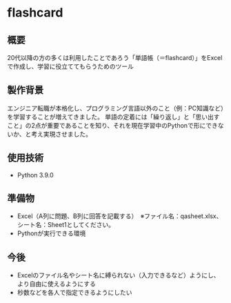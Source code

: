 # flashcard

## 概要
20代以降の方の多くは利用したことであろう「単語帳（＝flashcard）」をExcelで作成し、学習に役立ててもらうためのツール

## 製作背景
エンジニア転職が本格化し、プログラミング言語以外のこと（例：PC知識など）を学習することが増えてきました。
単語の定着には「繰り返し」と「思い出すこと」の2点が重要であることを知り、それを現在学習中のPythonで形にできないか、と考え実現させました。

## 使用技術
- Python 3.9.0

## 準備物
- Excel（A列に問題、B列に回答を記載する）　※ファイル名：qasheet.xlsx、シート名：Sheet1としてください。
- Pythonが実行できる環境

## 今後
- Excelのファイル名やシート名に縛られない（入力できるなど）ようにし、より自由に使えるようにする
- 秒数などを各人で指定できるようにしたい
